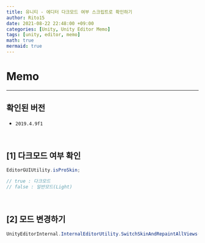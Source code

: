 ```yaml
---
title: 유니티 - 에디터 다크모드 여부 스크립트로 확인하기
author: Rito15
date: 2021-08-22 22:48:00 +09:00
categories: [Unity, Unity Editor Memo]
tags: [unity, editor, memo]
math: true
mermaid: true
---
```


# Memo
---

## 확인된 버전

- `2019.4.9f1`

<br>

## [1] 다크모드 여부 확인

```cs
EditorGUIUtility.isProSkin;

// true : 다크모드
// false : 일반모드(Light)
```

<br>

## [2] 모드 변경하기

```cs
UnityEditorInternal.InternalEditorUtility.SwitchSkinAndRepaintAllViews();
```